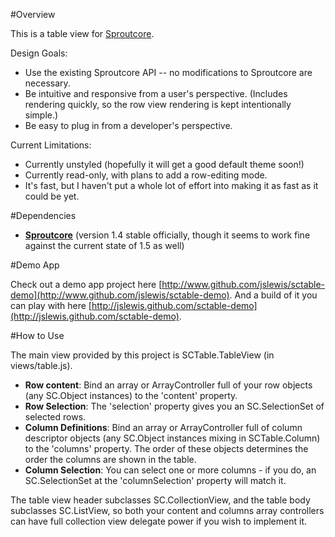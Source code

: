 #Overview

This is a table view for [Sproutcore](http://www.github.com/sproutcore/sproutcore).

Design Goals:

  * Use the existing Sproutcore API -- no modifications to Sproutcore are necessary.
  * Be intuitive and responsive from a user's perspective.  (Includes rendering quickly, so the row view rendering is kept intentionally simple.)
  * Be easy to plug in from a developer's perspective.

Current Limitations:

  * Currently unstyled (hopefully it will get a good default theme soon!)
  * Currently read-only, with plans to add a row-editing mode.
  * It's fast, but I haven't put a whole lot of effort into making it as fast as it could be yet.

#Dependencies

  * [__Sproutcore__](http://www.github.com/sproutcore/sproutcore) (version 1.4 stable officially, though it seems to work fine against the current state of 1.5 as well)
  
#Demo App

Check out a demo app project here [http://www.github.com/jslewis/sctable-demo](http://www.github.com/jslewis/sctable-demo).
And a build of it you can play with here [http://jslewis.github.com/sctable-demo](http://jslewis.github.com/sctable-demo).

#How to Use

The main view provided by this project is SCTable.TableView (in views/table.js).

* __Row content__: Bind an array or ArrayController full of your row objects (any SC.Object instances) to the 'content' property.
* __Row Selection__: The 'selection' property gives you an SC.SelectionSet of selected rows.
* __Column Definitions__: Bind an array or ArrayController full of column descriptor objects (any SC.Object instances mixing in SCTable.Column) to the 'columns' property.  The order of these objects determines the order the columns are shown in the table.
* __Column Selection__: You can select one or more columns - if you do, an SC.SelectionSet at the 'columnSelection' property will match it.

The table view header subclasses SC.CollectionView, and the table body subclasses SC.ListView, so both your content and columns array controllers can have full collection view delegate power if you wish to implement it.